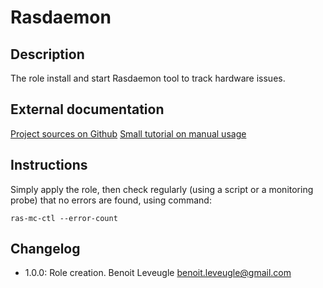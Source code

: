 # Rasdaemon

## Description

The role install and start Rasdaemon tool to track hardware issues.

## External documentation

[Project sources on Github](https://github.com/mchehab/rasdaemon)
[Small tutorial on manual usage](https://www.setphaserstostun.org/posts/monitoring-ecc-memory-on-linux-with-rasdaemon/)

## Instructions

Simply apply the role, then check regularly (using a script or a monitoring
probe) that no errors are found, using command:

```
ras-mc-ctl --error-count
```

## Changelog

* 1.0.0: Role creation. Benoit Leveugle <benoit.leveugle@gmail.com>
